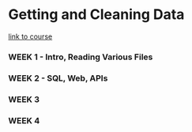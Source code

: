 # Getting and Cleaning Data
[link to course](https://www.coursera.org/learn/data-cleaning/)

### WEEK 1 - Intro, Reading Various Files
### WEEK 2 - SQL, Web, APIs
### WEEK 3 
### WEEK 4 